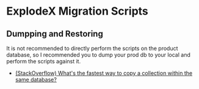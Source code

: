 # ExplodeX Migration Scripts

## Dumpping and Restoring

It is not recommended to directly perform the scripts on the product database,
so I recommended you to dump your prod db to your local and perform the scripts against
it.

- [(StackOverflow) What's the fastest way to copy a collection within the same database?](https://stackoverflow.com/questions/10624964/whats-the-fastest-way-to-copy-a-collection-within-the-same-database)

